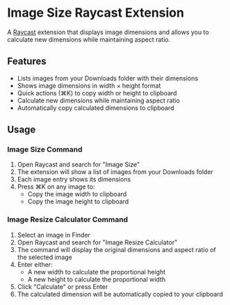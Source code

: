 # Image Size Raycast Extension

A [Raycast](https://www.raycast.com/) extension that displays image dimensions and allows you to calculate new dimensions while maintaining aspect ratio.

## Features

- Lists images from your Downloads folder with their dimensions
- Shows image dimensions in width × height format
- Quick actions (⌘K) to copy width or height to clipboard
- Calculate new dimensions while maintaining aspect ratio
- Automatically copy calculated dimensions to clipboard

## Usage

### Image Size Command

1. Open Raycast and search for "Image Size"
2. The extension will show a list of images from your Downloads folder
3. Each image entry shows its dimensions
4. Press ⌘K on any image to:
   - Copy the image width to clipboard
   - Copy the image height to clipboard

### Image Resize Calculator Command

1. Select an image in Finder
2. Open Raycast and search for "Image Resize Calculator"
3. The command will display the original dimensions and aspect ratio of the selected image
4. Enter either:
   - A new width to calculate the proportional height
   - A new height to calculate the proportional width
5. Click "Calculate" or press Enter
6. The calculated dimension will be automatically copied to your clipboard

